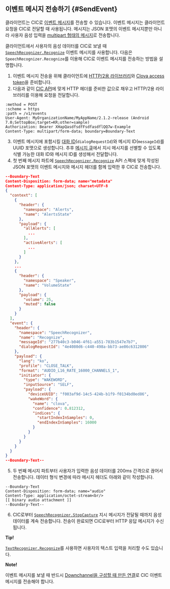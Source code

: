 ## 이벤트 메시지 전송하기 {#SendEvent}
클라이언트는 CIC로 [이벤트 메시지](/Develop/References/CIC_API.md#Event)를 전송할 수 있습니다. 이벤트 메시지는 클라이언트 요청을 CIC로 전달할 때 사용됩니다. 메시지는 JSON 포맷의 이벤트 메시지뿐만 아니라 사용자 음성 입력을 [multipart 형태의 메시지](/Develop/References/CIC_API.md#MultipartMessage)로 전송합니다.

클라이언트에서 사용자의 음성 데이터를 CIC로 보낼 때 [`SpeechRecognizer.Recognize`](/Develop/References/MessageInterfaces/SpeechRecognizer.md#Recognize) 이벤트 메시지를 사용합니다. 다음은 `SpeechRecognizer.Recognize`를 이용해 CIC로 이벤트 메시지를 전송하는 방법을 설명합니다.

1. 이벤트 메시지 전송을 위해 클라이언트에 [HTTP/2용 라이브러리](#RequiredLibrary)와 [Clova access token](#Authorization)을 준비합니다.
2. 다음과 같이 [CIC API](/Develop/References/CIC_API.md#SendEvent)에 맞게 HTTP 헤더를 준비한 값으로 채우고 HTTP/2용 라이브러리를 이용해 요청을 전달합니다.
  ```
  :method = POST
  :scheme = https
  :path = /v1/events
  User-Agent: MyOrganizationName/MyAppName/2.1.2-release (Android 7.0;SettopBox;target=KR;other=sample)
  Authorization: Bearer XHapQasdfsdfFsdfasdflQQ7w-Example
  Content-Type: multipart/form-data; boundary=Boundary-Text
  ```
3. 이벤트 메시지에 포함시킬 [대화 ID](/Develop/Guides/Manage_Dialogue_ID_And_Handle_Tasks.md)(`dialogRequestId`)와 메시지 ID(`messageId`)를 UUID 포맷으로 생성합니다. 추후 [메시지 큐](#ManageMessageQ)에서 지시 메시지를 선별할 수 있도록 식별 가능한 대화 ID와 메시지 ID를 생성해서 전달합니다.
4. 첫 번째 메시지 파트에 <a href="/Develop/References/MessageInterfaces/SpeechRecognizer.md#Recognize">`SpeechRecognizer.Recognize`</a> API 스펙에 맞게 작성된 JSON 포맷의 이벤트 메시지와 메시지 헤더를 함께 입력한 후 CIC로 전송합니다.
  ```json
  --Boundary-Text
  Content-Disposition: form-data; name="metadata"
  Content-Type: application/json; charset=UTF-8
  {
    "context": [
      {
        "header": {
          "namespace": "Alerts",
          "name": "AlertsState"
        },
        "payload": {
          "allAlerts": [
            ...
          ],
          "activeAlerts": [
            ...
          ]
        }
      },
      ...
      {
        "header": {
          "namespace": "Speaker",
          "name": "VolumeState"
        },
        "payload": {
          "volume": 25,
          "muted": false
        }
      }
    ],
    "event": {
      "header": {
        "namespace": "SpeechRecognizer",
        "name": "Recognize",
        "messageId": "277b40c3-b046-4f61-a551-783b1547e7b7",
        "dialogRequestId": "4e4080d6-c440-498a-bb73-ae86c6312806"
      },
      "payload": {
        "lang": "ko",
        "profile": "CLOSE_TALK",
        "format": "AUDIO_L16_RATE_16000_CHANNELS_1",
        "initiator": {
          "type": "WAKEWORD",
          "inputSource": "SELF",
          "payload": {
            "deviceUUID": "f003af9d-14c5-424b-b1f9-f0134bd0ed86",
            "wakeWord": {
              "name": "clova",
              "confidence": 0.812312,
              "indices": {
                "startIndexInSamples": 0,
                "endIndexInSamples": 16000
              }
            }
          }
        }
      }
    }
  }
  --Boundary-Text--
  ```
5. 두 번째 메시지 파트부터 사용자가 입력한 음성 데이터를 200ms 간격으로 끊어서 전송합니다. 데이터 형식 변경에 따라 메시지 헤더도 아래와 같이 작성합니다.
  ```
  --Boundary-Text
  Content-Disposition: form-data; name="audio"
  Content-Type: application/octet-stream<br/>
  [[ binary audio attachment ]]
  --Boundary-Text--
  ```
6. CIC로부터 <a href="/Develop/References/MessageInterfaces/SpeechRecognizer.md#StopCapture">`SpeechRecognizer.StopCapture`</a> 지시 메시지가 전달될 때까지 음성 데이터를 계속 전송합니다. 전송이 완료되면 CIC로부터 HTTP 응답 메시지가 수신됩니다.

<div class="tip">
  <p><strong>Tip!</strong></p>
  <p><a href="/Develop/References/MessageInterfaces/TextRecognizer.md#Recognize"><code>TextRecognizer.Recognize</code></a>를 사용하면 사용자의 텍스트 입력을 처리할 수도 있습니다.</p>
</div>

<div class="note">
  <p><strong>Note!</strong></p>
  <p>이벤트 메시지를 보낼 때 반드시 <a href="#CreateConnection">Downchannel을 구성할 때 만든 연결</a>로 CIC 이벤트 메시지를 전송해야 합니다.</p>
</div>
